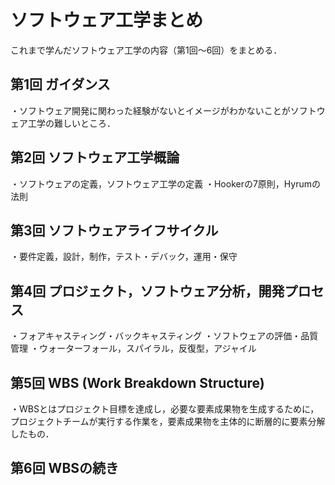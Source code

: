 # ソフトウェア工学まとめ
これまで学んだソフトウェア工学の内容（第1回～6回）をまとめる．

## 第1回 ガイダンス
・ソフトウェア開発に関わった経験がないとイメージがわかないことがソフトウェア工学の難しいところ．

## 第2回 ソフトウェア工学概論
・ソフトウェアの定義，ソフトウェア工学の定義
・Hookerの7原則，Hyrumの法則

## 第3回 ソフトウェアライフサイクル
・要件定義，設計，制作，テスト・デバック，運用・保守

## 第4回 プロジェクト，ソフトウェア分析，開発プロセス
・フォアキャスティング・バックキャスティング
・ソフトウェアの評価・品質管理
・ウォーターフォール，スパイラル，反復型，アジャイル

## 第5回 WBS (Work Breakdown Structure)
・WBSとはプロジェクト目標を達成し，必要な要素成果物を生成するために，プロジェクトチームが実行する作業を，要素成果物を主体的に断層的に要素分解したもの．

## 第6回 WBSの続き
